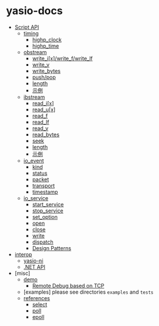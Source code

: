 # yasio-docs

* [Script API](#basic-usage)
	* [timing](./timing.md)
		* [highp_clock](./timing.md#highp_clock)
		* [highp_time](./timing.md#highp_time)
	* [obstream](./obstream.md)
		* [write_i[x]/write_f/write_lf](./obstream.md#Encode-Number)
		* [write_v](./obstream.md#Encode-Blob)
		* [write_bytes](./obstream.md#Encode-Fixed-Blob)
		* [push/pop](./obstream.md#Encapsulate-Packet)
		* [length](./obstream.md#length)
		* [示例](./obstream.md#example)
	* [ibstream](./ibstream.md)
		* [read_i[x]](./ibstream.md#read_i[x])
		* [read_u[x]](./ibstream.md#read_u[x])
		* [read_f](./ibstream.md#read_f)
		* [read_lf](./ibstream.md#read_lf)
		* [read_v](./ibstream.md#read_v)
		* [read_bytes](./ibstream.md#read_bytes)
		* [seek](./ibstream.md#seek)
		* [length](./ibstream.md#length)
		* [示例](./ibstream.md#example)
	* [io_event](./io_event.md)
		* [kind](./io_event.md#kind)
		* [status](./io_event.md#status)
		* [packet](./io_event.md#packet)
		* [transport](./io_event.md#transport)
		* [timestamp](./io_event.md#timestamp)
	* [io_service](./io_service.md)
		* [start_service](./io_service.md#start_service)
		* [stop_service](./io_service.md#stop_service)
		* [set_option](./io_service.md#set_option)
		* [open](./io_service.md#open)
		* [close](./io_service.md#close)
		* [write](./io_service.md#write)
		* [dispatch](./io_service.md#dispatch)
		* [Design Patterns](./io_service.md#Design-Patterns)
* [interop](./interop.md)
	* [yasio-ni](./interop.md#YASIO-NI)
	* [.NET API](./interop.md#dotnet-API)
* [misc]
	* [demo](./demo.md)
		* [Remote Debug based on TCP](./demo.md#Remote-Debug-based-on-TCP)
	* [examples] please see directories ```examples``` and ```tests```
	* [references](http://www.man7.org/linux/man-pages/man2/select.2.html)
		* [select](http://www.man7.org/linux/man-pages/man2/select.2.html)
		* [poll](http://www.man7.org/linux/man-pages/man2/poll.2.html)
		* [epoll](http://www.man7.org/linux/man-pages/man7/epoll.7.html)
